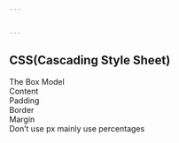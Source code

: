 ```yaml
---


---
```


<h2 id="csscascading-style-sheet">CSS(Cascading Style Sheet)</h2>
<p>The Box Model<br>
Content<br>
Padding<br>
Border<br>
Margin<br>
Don’t use px mainly use percentages</p>

